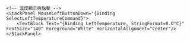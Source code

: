 <Border BorderThickness="3" CornerRadius="5" Padding="10" Margin="10">
    <Border.Style>
        <Style TargetType="Border">
            <Setter Property="BorderBrush" Value="Transparent"/>
            <Style.Triggers>
                <DataTrigger Binding="{Binding LeftControlTarget}" Value="Temp">
                    <Setter Property="BorderBrush" Value="#00FFFF"/> <!-- 亮藍色 -->
                </DataTrigger>
            </Style.Triggers>
        </Style>
    </Border.Style>

    <!-- 溫度顯示與點擊 -->
    <StackPanel MouseLeftButtonDown="{Binding SelectLeftTemperatureCommand}">
        <TextBlock Text="{Binding LeftTemperature, StringFormat=0.0°C}" FontSize="140" Foreground="White" HorizontalAlignment="Center"/>
    </StackPanel>
</Border>
